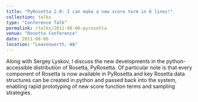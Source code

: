 ```yaml
---
title: "PyRosetta 2.0: I can make a new score term in 6 lines!"
collection: talks
type: "Conference Talk"
permalink: /talks/2011-08-06-pyrosetta
venue: "Rosetta Conference"
date: 2011-08-06
location: "Leavenworth, WA"
---
```


Along with Sergey Lyskov, I discuss the new developments in the python-accessible distribution of Rosetta, PyRosetta. Of particular note is that every component of Rosetta is now available in PyRosetta and key Rosetta data structures can be created in python and passed back into the system, enabling rapid prototyping of new score function terms and sampling strategies.